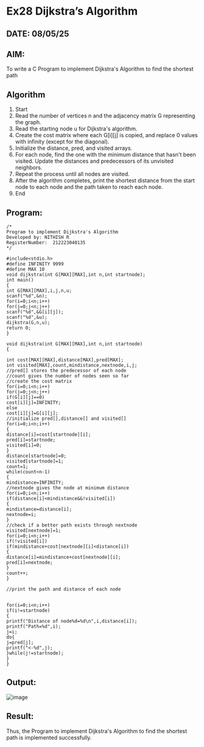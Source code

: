 # Ex28 Dijkstra’s Algorithm
## DATE: 08/05/25
## AIM:
To write a C Program to implement Dijkstra's Algorithm to find the shortest path

## Algorithm
1. Start 
2. Read the number of vertices n and the adjacency matrix G representing the graph. 
3. Read the starting node u for Dijkstra's algorithm. 
4. Create the cost matrix where each G[i][j] is copied, and replace 0 values with infinity 
(except for the diagonal). 
5. Initialize the distance, pred, and visited arrays. 
6. For each node, find the one with the minimum distance that hasn't been visited. Update the 
distances and predecessors of its unvisited neighbors. 
7. Repeat the process until all nodes are visited. 
8. After the algorithm completes, print the shortest distance from the start node to each node 
and the path taken to reach each node. 
9. End

## Program:
```
/*
Program to implement Dijkstra's Algorithm 
Developed by: NITHISH R
RegisterNumber:  212223040135
*/

#include<stdio.h> 
#define INFINITY 9999 
#define MAX 10 
void dijkstra(int G[MAX][MAX],int n,int startnode); 
int main() 
{ 
int G[MAX][MAX],i,j,n,u; 
scanf("%d",&n); 
for(i=0;i<n;i++) 
for(j=0;j<n;j++) 
scanf("%d",&G[i][j]); 
scanf("%d",&u); 
dijkstra(G,n,u); 
return 0; 
}
  
void dijkstra(int G[MAX][MAX],int n,int startnode) 
{ 
 
int cost[MAX][MAX],distance[MAX],pred[MAX]; 
int visited[MAX],count,mindistance,nextnode,i,j; 
//pred[] stores the predecessor of each node 
//count gives the number of nodes seen so far 
//create the cost matrix 
for(i=0;i<n;i++) 
for(j=0;j<n;j++) 
if(G[i][j]==0) 
cost[i][j]=INFINITY; 
else 
cost[i][j]=G[i][j]; 
//initialize pred[],distance[] and visited[] 
for(i=0;i<n;i++) 
{ 
distance[i]=cost[startnode][i]; 
pred[i]=startnode; 
visited[i]=0; 
} 
distance[startnode]=0; 
visited[startnode]=1; 
count=1; 
while(count<n-1) 
{ 
mindistance=INFINITY; 
//nextnode gives the node at minimum distance 
for(i=0;i<n;i++) 
if(distance[i]<mindistance&&!visited[i]) 
{ 
mindistance=distance[i]; 
nextnode=i; 
} 
//check if a better path exists through nextnode 
visited[nextnode]=1; 
for(i=0;i<n;i++) 
if(!visited[i]) 
if(mindistance+cost[nextnode][i]<distance[i]) 
{ 
distance[i]=mindistance+cost[nextnode][i]; 
pred[i]=nextnode; 
} 
count++; 
} 
 
//print the path and distance of each node 
  
  
for(i=0;i<n;i++) 
if(i!=startnode) 
{ 
printf("Distance of node%d=%d\n",i,distance[i]); 
printf("Path=%d",i); 
j=i; 
do{ 
j=pred[j]; 
printf("<-%d",j); 
}while(j!=startnode); 
} 
} 
```

## Output:

![image](https://github.com/user-attachments/assets/5b5ad7a4-a3bd-494b-aaad-64eaf03b08e1)


## Result:

Thus, the Program to implement Dijkstra's Algorithm to find the shortest path is implemented successfully.

